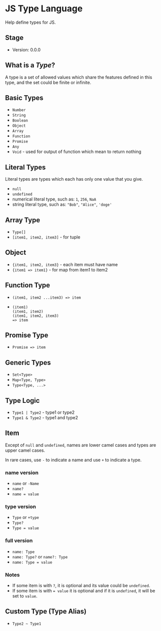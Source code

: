 # JS Type Language

Help define types for JS.

## Stage

- Version: 0.0.0

## What is a *Type*?

A type is a set of allowed values which share the features defined in this type, and the set could be finite or infinite.

## Basic Types

- `Number`
- `String`
- `Boolean`
- `Object`
- `Array`
- `Function`
- `Promise`
- `Any`
- `Void` - used for output of function which mean to return nothing

## Literal Types

Literal types are types which each has only one value that you give.

- `null`
- `undefined`
- numerical literal type, such as: `1`, `256`, `NaA`
- string literal type, such as: `"Bob"`, `"Alice"`, `'doge'`

## Array Type

- `Type[]`
- `[item1, item2, item3]` - for tuple

## Object

- `{item1, item2, item3}` - each item must have name
- `{item1 => item1}` - for map from item1 to item2

## Function Type

- `(item1, item2 ...item3) => item`
- 
  ```
  (item1)
  (item1, item2)
  (item1, item2, item3)
  => item
  ```

## Promise Type

- `Promise => item`

## Generic Types

- `Set<Type>`
- `Map<Type, Type>`
- `Type<Type, ...>`

## Type Logic

- `Type1 | Type2` - type1 or type2
- `Type1 & Type2` - type1 and type2

## Item

Except of `null` and `undefined`, names are lower camel cases and types are upper camel cases.

In rare cases, use `-` to indicate a name and use `+` to indicate a type.

### name version

- `name` or `-Name`
- `name?`
- `name = value`

### type version

- `Type` or `+type`
- `Type?`
- `Type = value`

### full version

- `name: Type`
- `name: Type?` or `name?: Type`
- `name: Type = value`

### Notes

- If some item is with `?`, it is optional and its value could be `undefined`.
- If some item is with `= value` it is optional and if it is `undefined`, it will be set to `value`.

## Custom Type (Type Alias)

- `Type2 ~ Type1`
